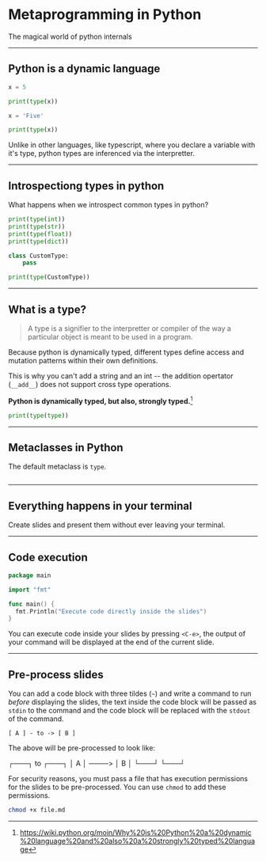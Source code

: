 # Metaprogramming in Python
The magical world of python internals

---

## Python is a dynamic language

```python
x = 5

print(type(x))

x = 'Five'

print(type(x))
```

Unlike in other languages, like typescript, where you declare a variable with it's type, python types are inferenced via the interpretter. 

---

## Introspectiong types in python
What happens when we introspect common types in python?

```python
print(type(int))
print(type(str))
print(type(float))
print(type(dict))
```

```python
class CustomType:
    pass

print(type(CustomType))
```

---

## What is a type?

> A type is a signifier to the interpretter or compiler of the way a particular object is meant to be used in a program.

Because python is dynamically typed, different types define access and mutation patterns within their own definitions. 

This is why you can't add a string and an int -- the addition opertator (`__add__`) does not support cross type operations.

__**Python is dynamically typed, but also, strongly typed.**__[^1]

```python
print(type(type))
```

[^1]: https://wiki.python.org/moin/Why%20is%20Python%20a%20dynamic%20language%20and%20also%20a%20strongly%20typed%20language


---

## Metaclasses in Python

The default metaclass is `type`. 

```python

```

<!-- ```python
import builtins

builtin_types = [getattr(builtins, d) for d in dir(builtins) if isinstance(getattr(builtins, d), type)]


``` -->




---

## Everything happens in your terminal
Create slides and present them without ever leaving your terminal.

---

## Code execution
```go
package main

import "fmt"

func main() {
  fmt.Println("Execute code directly inside the slides")
}
```

You can execute code inside your slides by pressing `<C-e>`,
the output of your command will be displayed at the end of the current slide.

---

## Pre-process slides

You can add a code block with three tildes (`~`) and write a command to run *before* displaying
the slides, the text inside the code block will be passed as `stdin` to the command
and the code block will be replaced with the `stdout` of the command.

~~~graph-easy --as=boxart
[ A ] - to -> [ B ]
~~~

The above will be pre-processed to look like:

┌───┐  to   ┌───┐
│ A │ ────> │ B │
└───┘       └───┘

For security reasons, you must pass a file that has execution permissions
for the slides to be pre-processed. You can use `chmod` to add these permissions.

```bash
chmod +x file.md
```